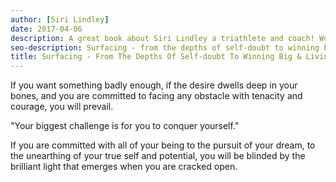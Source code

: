 ```yaml
---
author: [Siri Lindley]
date: 2017-04-06
description: A great book about Siri Lindley a triathlete and coach! We can learn about life by experiencing it daily. Siri's story about her life shows us that we can turn our dreams into reality once we give it all we got. The only thing that stand in our way is self-doubt.
seo-description: Surfacing - from the depths of self-doubt to winning big & living fearlessly by Siri Lindley notes.
title: Surfacing - From The Depths Of Self-doubt To Winning Big & Living Fearlessly
---
```


If you want something badly enough, if the desire dwells deep in your bones, and you are committed to facing any obstacle with tenacity and courage, you will prevail.

"Your biggest challenge is for you to conquer yourself."

If you are committed with all of your being to the pursuit of your dream, to the unearthing of your true self and potential, you will be blinded by the brilliant light that emerges when you are cracked open.
